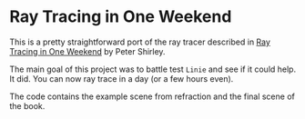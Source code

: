 # Ray Tracing in One Weekend
This is a pretty straightforward port of the ray tracer described in [Ray Tracing in One Weekend](https://raytracing.github.io/books/RayTracingInOneWeekend.html) by Peter Shirley.

The main goal of this project was to battle test `Linie` and see if it could help. It did. You can now ray trace in a day (or a few hours even).

The code contains the example scene from refraction and the final scene of the book.